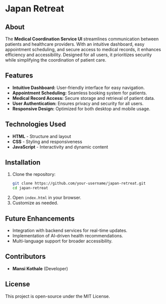 # Japan Retreat

## About
The **Medical Coordination Service UI** streamlines communication between patients and healthcare providers. With an intuitive dashboard, easy appointment scheduling, and secure access to medical records, it enhances efficiency and accessibility. Designed for all users, it prioritizes security while simplifying the coordination of patient care.

## Features
- **Intuitive Dashboard:** User-friendly interface for easy navigation.
- **Appointment Scheduling:** Seamless booking system for patients.
- **Medical Record Access:** Secure storage and retrieval of patient data.
- **User Authentication:** Ensures privacy and security for all users.
- **Responsive Design:** Optimized for both desktop and mobile usage.

## Technologies Used
- **HTML** - Structure and layout
- **CSS** - Styling and responsiveness
- **JavaScript** - Interactivity and dynamic content

## Installation
1. Clone the repository:
   ```bash
   git clone https://github.com/your-username/japan-retreat.git
   cd japan-retreat
   ```
2. Open `index.html` in your browser.
3. Customize as needed.

## Future Enhancements
- Integration with backend services for real-time updates.
- Implementation of AI-driven health recommendations.
- Multi-language support for broader accessibility.

## Contributors
- **Mansi Kothale** (Developer)

## License
This project is open-source under the MIT License.

